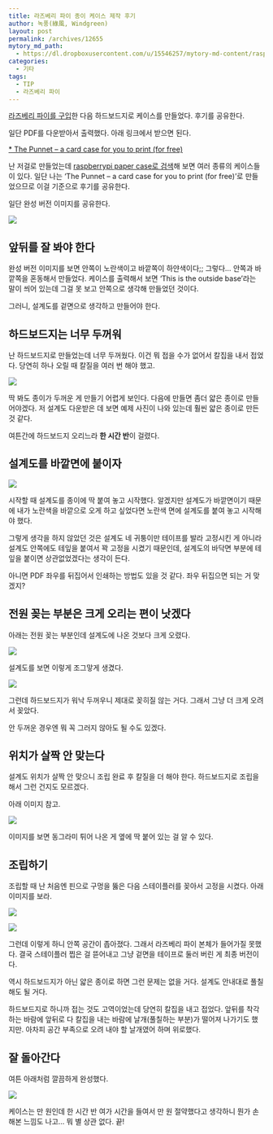 ```yaml
---
title: 라즈베리 파이 종이 케이스 제작 후기
author: 녹풍(綠風, Windgreen)
layout: post
permalink: /archives/12655
mytory_md_path:
  - https://dl.dropboxusercontent.com/u/15546257/mytory-md-content/raspberry-pi-case.md
categories:
  - 기타
tags:
  - TIP
  - 라즈베리 파이
---
```

[라즈베리 파이를 구입][1]한 다음 하드보드지로 케이스를 만들었다. 후기를 공유한다.

일단 PDF를 다운받아서 출력했다. 아래 링크에서 받으면 된다.

[&#42; The Punnet &#8211; a card case for you to print (for free)][2]

난 저걸로 만들었는데 [raspberrypi paper case로 검색][3]해 보면 여러 종류의 케이스들이 있다. 일단 나는 &#8216;The Punnet &#8211; a card case for you to print (for free)&#8217;로 만들었으므로 이걸 기준으로 후기를 공유한다.

일단 완성 버전 이미지를 공유한다.

![][4]

## 앞뒤를 잘 봐야 한다

완성 버전 이미지를 보면 안쪽이 노란색이고 바깥쪽이 하얀색이다;; 그렇다&#8230; 안쪽과 바깥쪽을 혼동해서 만들었다. 케이스를 출력해서 보면 &#8216;This is the outside base&#8217;라는 말이 씌어 있는데 그걸 못 보고 안쪽으로 생각해 만들었던 것이다.

그러니, 설계도를 겉면으로 생각하고 만들어야 한다.

## 하드보드지는 너무 두꺼워

난 하드보드지로 만들었는데 너무 두꺼웠다. 이건 뭐 접을 수가 없어서 칼집을 내서 접었다. 당연히 하나 오릴 때 칼질을 여러 번 해야 했고.

![][5]

딱 봐도 종이가 두꺼운 게 만들기 어렵게 보인다. 다음에 만들면 좀더 얇은 종이로 만들어야겠다. 저 설계도 다운받은 데 보면 예제 사진이 나와 있는데 훨씬 얇은 종이로 만든 것 같다.

여튼간에 하드보드지 오리느라 **한 시간 반**이 걸렸다.

## 설계도를 바깥면에 붙이자

![][6]

시작할 때 설계도를 종이에 딱 붙여 놓고 시작했다. 알겠지만 설계도가 바깥면이기 때문에 내가 노란색을 바깥으로 오게 하고 싶었다면 노란색 면에 설계도를 붙여 놓고 시작해야 했다.

그렇게 생각을 하지 않았던 것은 설계도 네 귀퉁이만 테이프를 발라 고정시킨 게 아니라 설계도 안쪽에도 테잎을 붙여서 꽉 고정을 시켰기 때문인데, 설계도의 바닥면 부분에 테잎을 붙이면 상관없었겠다는 생각이 든다.

아니면 PDF 좌우를 뒤집어서 인쇄하는 방법도 있을 것 같다. 좌우 뒤집으면 되는 거 맞겠지?

## 전원 꽂는 부분은 크게 오리는 편이 낫겠다

아래는 전원 꽂는 부분인데 설계도에 나온 것보다 크게 오렸다.

![][7]

설계도를 보면 이렇게 조그맣게 생겼다.

![][8]

그런데 하드보드지가 워낙 두꺼우니 제대로 꽂히질 않는 거다. 그래서 그냥 더 크게 오려서 꽂았다.

안 두꺼운 경우엔 뭐 꼭 그러지 않아도 될 수도 있겠다.

## 위치가 살짝 안 맞는다

설계도 위치가 살짝 안 맞으니 조립 완료 후 칼질을 더 해야 한다. 하드보드지로 조립을 해서 그런 건지도 모르겠다.

아래 이미지 참고.

![][9]

이미지를 보면 동그라미 튀어 나온 게 옆에 딱 붙어 있는 걸 알 수 있다.

## 조립하기

조립할 때 난 처음엔 핀으로 구멍을 뚫은 다음 스테이플러를 꽂아서 고정을 시켰다. 아래 이미지를 보라.

![][10]

![][11]

그런데 이렇게 하니 안쪽 공간이 좁아졌다. 그래서 라즈베리 파이 본체가 들어가질 못했다. 결국 스테이플러 찝은 걸 뜯어내고 그냥 겉면을 테이프로 둘러 버린 게 최종 버전이다.

역시 하드보드지가 아닌 얇은 종이로 하면 그런 문제는 없을 거다. 설계도 안내대로 풀칠해도 될 거다.

하드보드지로 하니까 접는 것도 고역이었는데 당연히 칼집을 내고 접었다. 앞뒤를 착각하는 바람에 앞뒤로 다 칼집을 내는 바람에 날개(풀칠하는 부분)가 떨어져 나가기도 했지만. 아차피 공간 부족으로 오려 내야 할 날개였어 하며 위로했다.

## 잘 돌아간다

여튼 아래처럼 깔끔하게 완성했다.

![][12]

케이스는 만 원인데 한 시간 반 여가 시간을 들여서 만 원 절약했다고 생각하니 뭔가 손해본 느낌도 나고&#8230; 뭐 별 상관 없다. 끝!

 [1]: http://mytory.local/archives/12529
 [2]: http://www.raspberrypi.org/archives/1310
 [3]: https://www.google.co.kr/search?q=raspberrypi+paper+case
 [4]: https://dl.dropboxusercontent.com/u/15546257/blog/mytory/raspberry-pi-case/rasp-6.jpg
 [5]: https://dl.dropboxusercontent.com/u/15546257/blog/mytory/raspberry-pi-case/rasp-5.jpg
 [6]: https://dl.dropboxusercontent.com/u/15546257/blog/mytory/raspberry-pi-case/rasp-1.jpg
 [7]: https://dl.dropboxusercontent.com/u/15546257/blog/mytory/raspberry-pi-case/rasp-9.jpg
 [8]: https://dl.dropboxusercontent.com/u/15546257/blog/mytory/raspberry-pi-case/usb-power.png
 [9]: https://dl.dropboxusercontent.com/u/15546257/blog/mytory/raspberry-pi-case/rasp-7.jpg
 [10]: https://dl.dropboxusercontent.com/u/15546257/blog/mytory/raspberry-pi-case/rasp-3.jpg
 [11]: https://dl.dropboxusercontent.com/u/15546257/blog/mytory/raspberry-pi-case/rasp-4.jpg
 [12]: https://dl.dropboxusercontent.com/u/15546257/blog/mytory/raspberry-pi-case/rasp-8.jpg